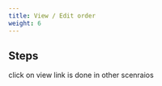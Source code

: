 ```yaml
---
title: View / Edit order
weight: 6
---
```

## Steps

click on view link is done in other scenraios

